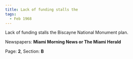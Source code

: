 ```yaml
---  
title: Lack of funding stalls the  
tags:  
  - Feb 1968  
---  
```

  
Lack of funding stalls the Biscayne National Monument plan.  
  
Newspapers: **Miami Morning News or The Miami Herald**  
  
Page: **2**, Section: **B** 
